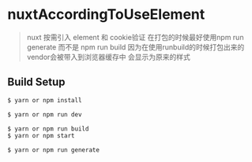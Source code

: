 # nuxtAccordingToUseElement

> nuxt 按需引入 element 和 cookie验证
> 在打包的时候最好使用npm run generate 而不是 npm run build
> 因为在使用runbuild的时候打包出来的vendor会被带入到浏览器缓存中
> 会显示为原来的样式

## Build Setup

``` bash
$ yarn or npm install

$ yarn or npm run dev

$ yarn or npm run build
$ yarn or npm start

$ yarn or npm run generate
```
